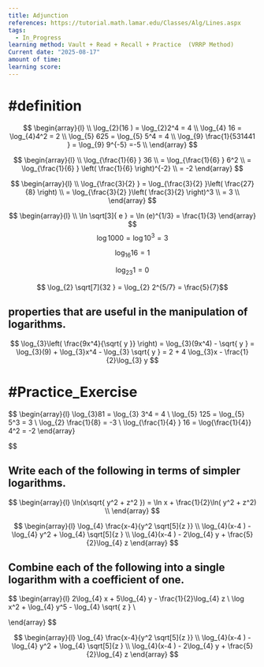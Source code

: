 ```yaml
---
title: Adjunction
references: https://tutorial.math.lamar.edu/Classes/Alg/Lines.aspx
tags:
  - In_Progress
learning method: Vault + Read + Recall + Practice  (VRRP Method)
Current date: "2025-08-17"
amount of time: 
learning score:
---
```

# #definition 

$$
\begin{array}{l} \\
\log_{2}(16 ) = \log_{2}2^4   =  4     \\
\log_{4} 16  =  \log_{4}4^2   = 2  \\
\log_{5} 625   =  \log_{5} 5^4  =  4 \\ 
\log_{9} \frac{1}{531441 }   = \log_{9} 9^{-5}   =-5    \\
\end{array}
$$

$$
\begin{array}{l} \\
\log_{\frac{1}{6} } 36   \\
 =   \log_{\frac{1}{6} }  6^2   \\
=  \log_{\frac{1}{6} }  \left( \frac{1}{6} \right)^{-2}   \\
 = -2
\end{array}
$$



$$
\begin{array}{l} \\
\log_{\frac{3}{2} }   = \log_{\frac{3}{2} }\left(  \frac{27}{8}  \right)  \\
=  \log_{\frac{3}{2} }\left( \frac{3}{2} \right)^3     \\
= 3  \\
\end{array}
$$






$$
\begin{array}{l} \\
\ln \sqrt[3]{ e }   =   \ln (e)^{1/3}    = \frac{1}{3} 
\end{array}
$$
$$
\log 1000  = \log 10^3    = 3   
$$

$$
\log_{16} 16  =1$$

$$
\log_{23} 1   = 0$$ 

$$
\log_{2} \sqrt[7]{32  } = \log_{2} 2^{5/7}   = \frac{5}{7}$$



## properties that are useful in the manipulation of logarithms. 


$$
\log_{3}\left( \frac{9x^4}{\sqrt{ y }} \right)  = \log_{3}(9x^4) -  \sqrt{ y }  =  \log_{3}(9) +   \log_{3}x^4  - \log_{3} \sqrt{ y }   =  2 +  4  \log_{3}x   - \frac{1}{2}\log_{3}  y
$$



# #Practice_Exercise 

$$
\begin{array}{l}
\log_{3}81   =  \log_{3}  3^4       =  4   \\
\log_{5}  125  = \log_{5} 5^3  = 3   \\
\log_{2} \frac{1}{8}  = -3   \\
\log_{\frac{1}{4} }  16  = \log{\frac{1}{4}} 4^2  = -2 
\end{array}

$$

## Write each of the following in terms of simpler logarithms. 




$$
\begin{array}{l}
\ln(x\sqrt{ y^2 + z^2 })  =  \ln x +  \frac{1}{2}\ln( y^2 + z^2)   \\
\end{array}
$$


$$
\begin{array}{l}
\log_{4} \frac{x-4}{y^2 \sqrt[5]{z  }}   \\
\log_{4}(x-4 )  -   \log_{4} y^2  +  \log_{4} \sqrt[5]{z  }   \\
\log_{4}(x-4 )  -   2\log_{4} y  +  \frac{5}{2}\log_{4} z   
\end{array}
$$

## Combine each of the following into a single logarithm with a coefficient of one. 




$$
\begin{array}{l}
2\log_{4} x  +  5\log_{4} y  - \frac{1}{2}\log_{4} z    \\
\log x^2    +  \log_{4} y^5   - \log_{4} \sqrt{ z }  \\

\end{array}
$$


$$
\begin{array}{l}
\log_{4} \frac{x-4}{y^2 \sqrt[5]{z  }}   \\
\log_{4}(x-4 )  -   \log_{4} y^2  +  \log_{4} \sqrt[5]{z  }   \\
\log_{4}(x-4 )  -   2\log_{4} y  +  \frac{5}{2}\log_{4} z   
\end{array}
$$
 